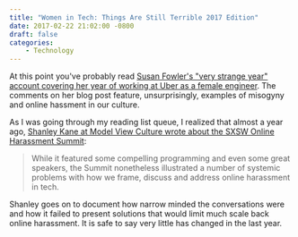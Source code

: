 ```yaml
---
title: "Women in Tech: Things Are Still Terrible 2017 Edition"
date: 2017-02-22 21:02:00 -0800
draft: false
categories:
    - Technology
---
```


At this point you've probably read [Susan Fowler's "very strange year" account covering her year of working at Uber as a female engineer][2]. The comments on her blog post feature, unsurprisingly, examples of misogyny and online hassment in our culture. 

As I was going through my reading list queue, I realized that almost a year ago, [Shanley Kane at Model View Culture wrote about the SXSW Online Harassment Summit][1]:

> While it featured some compelling programming and even some great speakers, the Summit nonetheless illustrated a number of systemic problems with how we frame, discuss and address online harassment in tech.

Shanley goes on to document how narrow minded the conversations were and how it failed to present solutions that would limit much scale back online harassment. It is safe to say very little has changed in the last year. 

[1]: https://modelviewculture.com/news/sxsw-summit-illustrates-systemic-problems-in-how-we-address-online-harassment
[2]: https://www.susanjfowler.com/blog/2017/2/19/reflecting-on-one-very-strange-year-at-uber
